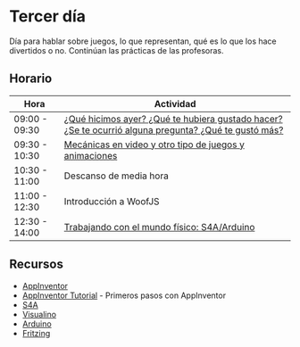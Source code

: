 # Tercer día

Día para hablar sobre juegos, lo que representan, qué es lo que los
hace divertidos o no. Continúan las prácticas de las profesoras. 

## Horario

| Hora          | Actividad                                                                |
| ------------- | -------------------------------------------------------------------------|
| 09:00 - 09:30 | [¿Qué hicimos ayer? ¿Qué te hubiera gustado hacer? ¿Se te ocurrió alguna pregunta? ¿Qué te gustó más?](../fichas/dia-2/repaso.md) | 
| 09:30 - 10:30 | [Mecánicas en video y otro tipo de juegos y animaciones](../fichas/dia-3/mecanicas-de-juego.md) |
| 10:30 - 11:00 | Descanso de media hora  | 
| 11:00 - 12:30 | Introducción a WoofJS |
| 12:30 - 14:00 | [Trabajando con el mundo físico: S4A/Arduino](../fichas/dia-3/arduino.md) |

## Recursos

- [AppInventor](http://www.appinventor.org)
- [AppInventor Tutorial](http://appinventor.mit.edu/explore/ai2/beginner-videos.html) - Primeros pasos con AppInventor
- [S4A](http://s4a.cat)
- [Visualino](http://www.visualino.net)
- [Arduino](https://www.arduino.cc)
- [Fritzing](http://fritzing.org)

